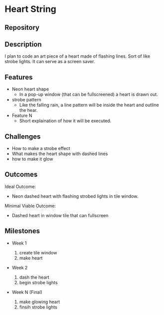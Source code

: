 # Heart String

## Repository
<Link to your project's public GitHub respository>

## Description
I plan to code an art piece of a heart made of flashing lines. Sort of like strobe lights. It can serve as a screen saver.

## Features
- Neon heart shape
	- In a pop-up window (that can be fullscreened) a heart is drawn out.
- strobe pattern
	- Like the falling rain, a line pattern will be inside the heart and outline the hear.
- Feature N 
	- Short explaination of how it will be executed.

## Challenges
- How to make a strobe effect
- What makes the heart shape with dashed lines
- how to make it glow

## Outcomes
Ideal Outcome:
- Neon dashed heart with flashing strobed lights in tile window.

Minimal Viable Outcome:
- Dashed heart in window tile that can fullscreen

## Milestones

- Week 1
  1. create tile window
  2. make heart

- Week 2
  1. dash the heart
  2. begin strobe lights

- Week N (Final)
  1. make glowing heart
  2. finsih strobe lights
